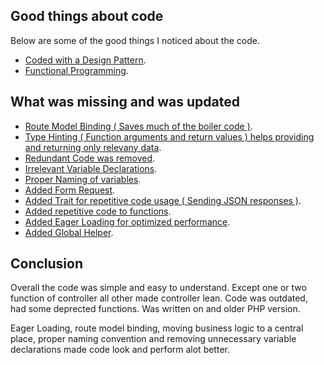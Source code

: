 ## Good things about code

Below are some of the good things I noticed about the code.

- [Coded with a Design Pattern](#).
- [Functional Programming](#).

## What was missing and was updated

- [Route Model Binding ( Saves much of the boiler code )](#).
- [Type Hinting ( Function arguments and return values ) helps providing and returning only relevany data](#).
- [Redundant Code was removed](#).
- [Irrelevant Variable Declarations](#).
- [Proper Naming of variables](#).
- [Added Form Request](#).
- [Added Trait for repetitive code usage ( Sending JSON responses )](#).
- [Added repetitive code to functions](#).
- [Added Eager Loading for optimized performance](#).
- [Added Global Helper](#).

## Conclusion

Overall the code was simple and easy to understand. Except one or two function of controller all other made controller lean.
Code was outdated, had some deprected functions. Was written on and older PHP version.

Eager Loading, route model binding, moving business logic to a central place, proper naming convention and removing unnecessary variable
declarations made code look and perform alot better.
